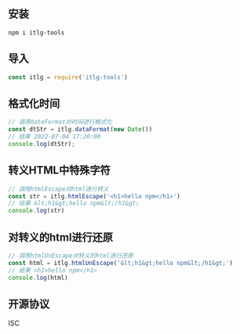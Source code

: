## 安装
```
npm i itlg-tools
```

## 导入
```js
const itlg = require('itlg-tools')
```

## 格式化时间
```js
// 调用dateFormat对时间进行格式化
const dtStr = itlg.dataFormat(new Date())
// 结果 2022-07-04 17:20:00
console.log(dtStr);
```

## 转义HTML中特殊字符
```js
// 调用htmlEscape对html进行转义
const str = itlg.htmlEscape('<h1>hello npm</h1>')
// 结果 &lt;h1&gt;hello npm&lt;/h1&gt;
console.log(str)
```

## 对转义的html进行还原
```js
// 调用htmlUnEscape对转义的html进行还原
const html = itlg.htmlUnEscape('&lt;h1&gt;hello npm&lt;/h1&gt;')
// 结果 <h1>hello npm</h1>
console.log(html)
```

## 开源协议
ISC
